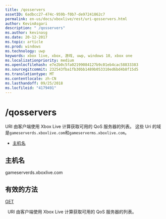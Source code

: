 ```yaml
---
title: /qosservers
assetID: 6adbcc27-474c-959b-f0b7-de97241862c7
permalink: en-us/docs/xboxlive/rest/uri-qosservers.html
author: KevinAsgari
description: " /qosservers"
ms.author: kevinasg
ms.date: 20-12-2017
ms.topic: article
ms.prod: windows
ms.technology: uwp
keywords: xbox live, xbox, 游戏, uwp, windows 10, xbox one
ms.localizationpriority: medium
ms.openlocfilehash: e7e2b0c5fa02199084127b9c01eb4cac58833383
ms.sourcegitcommit: 232543fba1fb30bb1489b053310ed6bd4b8f15d5
ms.translationtype: MT
ms.contentlocale: zh-CN
ms.lasthandoff: 09/25/2018
ms.locfileid: "4179491"
---
```

# <a name="qosservers"></a>/qosservers
URI 由客户端使用 Xbox Live 计算获取可用的 QoS 服务器的列表。 这些 Uri 的域是`gameserverds.xboxlive.com`和`gameserverms.xboxlive.com`。
 
  * [主机名](#ID4EZ)
 
<a id="ID4EZ"></a>

 
## <a name="host-name"></a>主机名
 
gameserverds.xboxlive.com
  
<a id="ID4EDB"></a>

 
## <a name="valid-methods"></a>有效的方法

[GET](uri-qosservers-get.md)

&nbsp;&nbsp;URI 由客户端使用 Xbox Live 计算获取可用的 QoS 服务器的列表。
 